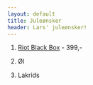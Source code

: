 ```yaml
---
layout: default
title: Juleønsker
header: Lars' juleønsker!
---
```


1. [Riot Black Box](http://www.4sound.dk/guitar/tilbehoer/stroemforsyningr/riot-black-box) - 399,-

2. Øl

3. Lakrids


